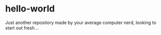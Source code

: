 # hello-world
Just another repository made by your average computer nerd, looking to start out fresh...
